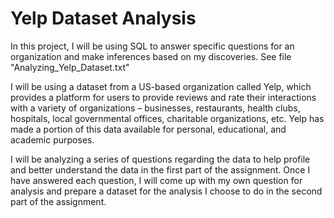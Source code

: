 # Yelp Dataset Analysis
In this project, I will be using SQL to answer specific questions for an organization and make inferences based on my discoveries. See file "Analyzing_Yelp_Dataset.txt"

I will be using a dataset from a US-based organization called Yelp, which provides a platform for users to provide reviews and rate their interactions with a variety of organizations – businesses, restaurants, health clubs, hospitals, local governmental offices, charitable organizations, etc. Yelp has made a portion of this data available for personal, educational, and academic purposes.

I will be analyzing a series of questions regarding the data to help profile and better understand the data in the first part of the assignment. Once I have answered each question, I will come up with my own question for analysis and prepare a dataset for the analysis I choose to do in the second part of the assignment.
